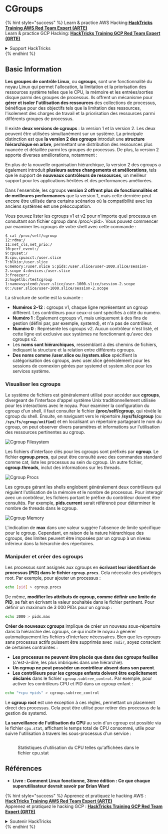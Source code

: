 # CGroups

{% hint style="success" %}
Learn & practice AWS Hacking:<img src="/.gitbook/assets/arte.png" alt="" data-size="line">[**HackTricks Training AWS Red Team Expert (ARTE)**](https://training.hacktricks.xyz/courses/arte)<img src="/.gitbook/assets/arte.png" alt="" data-size="line">\
Learn & practice GCP Hacking: <img src="/.gitbook/assets/grte.png" alt="" data-size="line">[**HackTricks Training GCP Red Team Expert (GRTE)**<img src="/.gitbook/assets/grte.png" alt="" data-size="line">](https://training.hacktricks.xyz/courses/grte)

<details>

<summary>Support HackTricks</summary>

* Check the [**subscription plans**](https://github.com/sponsors/carlospolop)!
* **Join the** 💬 [**Discord group**](https://discord.gg/hRep4RUj7f) or the [**telegram group**](https://t.me/peass) or **follow** us on **Twitter** 🐦 [**@hacktricks\_live**](https://twitter.com/hacktricks\_live)**.**
* **Share hacking tricks by submitting PRs to the** [**HackTricks**](https://github.com/carlospolop/hacktricks) and [**HackTricks Cloud**](https://github.com/carlospolop/hacktricks-cloud) github repos.

</details>
{% endhint %}

## Basic Information

**Les groupes de contrôle Linux**, ou **cgroups**, sont une fonctionnalité du noyau Linux qui permet l'allocation, la limitation et la priorisation des ressources système telles que le CPU, la mémoire et les entrées/sorties disque parmi des groupes de processus. Ils offrent un mécanisme pour **gérer et isoler l'utilisation des ressources** des collections de processus, bénéfique pour des objectifs tels que la limitation des ressources, l'isolement des charges de travail et la priorisation des ressources parmi différents groupes de processus.

Il existe **deux versions de cgroups** : la version 1 et la version 2. Les deux peuvent être utilisées simultanément sur un système. La principale distinction est que **la version 2 des cgroups** introduit une **structure hiérarchique en arbre**, permettant une distribution des ressources plus nuancée et détaillée parmi les groupes de processus. De plus, la version 2 apporte diverses améliorations, notamment :

En plus de la nouvelle organisation hiérarchique, la version 2 des cgroups a également introduit **plusieurs autres changements et améliorations**, tels que le support de **nouveaux contrôleurs de ressources**, un meilleur support pour les applications héritées et des performances améliorées.

Dans l'ensemble, les cgroups **version 2 offrent plus de fonctionnalités et de meilleures performances** que la version 1, mais cette dernière peut encore être utilisée dans certains scénarios où la compatibilité avec les anciens systèmes est une préoccupation.

Vous pouvez lister les cgroups v1 et v2 pour n'importe quel processus en consultant son fichier cgroup dans /proc/\<pid>. Vous pouvez commencer par examiner les cgroups de votre shell avec cette commande :
```shell-session
$ cat /proc/self/cgroup
12:rdma:/
11:net_cls,net_prio:/
10:perf_event:/
9:cpuset:/
8:cpu,cpuacct:/user.slice
7:blkio:/user.slice
6:memory:/user.slice 5:pids:/user.slice/user-1000.slice/session-2.scope 4:devices:/user.slice
3:freezer:/
2:hugetlb:/testcgroup
1:name=systemd:/user.slice/user-1000.slice/session-2.scope
0::/user.slice/user-1000.slice/session-2.scope
```
La structure de sortie est la suivante :

* **Numéros 2–12** : cgroups v1, chaque ligne représentant un cgroup différent. Les contrôleurs pour ceux-ci sont spécifiés à côté du numéro.
* **Numéro 1** : Également cgroups v1, mais uniquement à des fins de gestion (défini par, par exemple, systemd), et n'a pas de contrôleur.
* **Numéro 0** : Représente les cgroups v2. Aucun contrôleur n'est listé, et cette ligne est exclusive aux systèmes ne fonctionnant qu'avec des cgroups v2.
* Les **noms sont hiérarchiques**, ressemblant à des chemins de fichiers, indiquant la structure et la relation entre différents cgroups.
* **Des noms comme /user.slice ou /system.slice** spécifient la catégorisation des cgroups, avec user.slice généralement pour les sessions de connexion gérées par systemd et system.slice pour les services système.

### Visualiser les cgroups

Le système de fichiers est généralement utilisé pour accéder aux **cgroups**, divergeant de l'interface d'appel système Unix traditionnellement utilisée pour les interactions avec le noyau. Pour examiner la configuration du cgroup d'un shell, il faut consulter le fichier **/proc/self/cgroup**, qui révèle le cgroup du shell. Ensuite, en naviguant vers le répertoire **/sys/fs/cgroup** (ou **`/sys/fs/cgroup/unified`**) et en localisant un répertoire partageant le nom du cgroup, on peut observer divers paramètres et informations sur l'utilisation des ressources pertinentes au cgroup.

![Cgroup Filesystem](<../../../.gitbook/assets/image (1128).png>)

Les fichiers d'interface clés pour les cgroups sont préfixés par **cgroup**. Le fichier **cgroup.procs**, qui peut être consulté avec des commandes standard comme cat, liste les processus au sein du cgroup. Un autre fichier, **cgroup.threads**, inclut des informations sur les threads.

![Cgroup Procs](<../../../.gitbook/assets/image (281).png>)

Les cgroups gérant les shells englobent généralement deux contrôleurs qui régulent l'utilisation de la mémoire et le nombre de processus. Pour interagir avec un contrôleur, les fichiers portant le préfixe du contrôleur doivent être consultés. Par exemple, **pids.current** serait référencé pour déterminer le nombre de threads dans le cgroup.

![Cgroup Memory](<../../../.gitbook/assets/image (677).png>)

L'indication de **max** dans une valeur suggère l'absence de limite spécifique pour le cgroup. Cependant, en raison de la nature hiérarchique des cgroups, des limites peuvent être imposées par un cgroup à un niveau inférieur dans la hiérarchie des répertoires.

### Manipuler et créer des cgroups

Les processus sont assignés aux cgroups en **écrivant leur identifiant de processus (PID) dans le fichier `cgroup.procs`**. Cela nécessite des privilèges root. Par exemple, pour ajouter un processus :
```bash
echo [pid] > cgroup.procs
```
De même, **modifier les attributs de cgroup, comme définir une limite de PID**, se fait en écrivant la valeur souhaitée dans le fichier pertinent. Pour définir un maximum de 3 000 PIDs pour un cgroup :
```bash
echo 3000 > pids.max
```
**Créer de nouveaux cgroups** implique de créer un nouveau sous-répertoire dans la hiérarchie des cgroups, ce qui incite le noyau à générer automatiquement les fichiers d'interface nécessaires. Bien que les cgroups sans processus actifs puissent être supprimés avec `rmdir`, soyez conscient de certaines contraintes :

* **Les processus ne peuvent être placés que dans des cgroups feuilles** (c'est-à-dire, les plus imbriqués dans une hiérarchie).
* **Un cgroup ne peut posséder un contrôleur absent dans son parent**.
* **Les contrôleurs pour les cgroups enfants doivent être explicitement déclarés** dans le fichier `cgroup.subtree_control`. Par exemple, pour activer les contrôleurs CPU et PID dans un cgroup enfant :
```bash
echo "+cpu +pids" > cgroup.subtree_control
```
Le **cgroup root** est une exception à ces règles, permettant un placement direct des processus. Cela peut être utilisé pour retirer des processus de la gestion de systemd.

**La surveillance de l'utilisation du CPU** au sein d'un cgroup est possible via le fichier `cpu.stat`, affichant le temps total de CPU consommé, utile pour suivre l'utilisation à travers les sous-processus d'un service :

<figure><img src="../../../.gitbook/assets/image (908).png" alt=""><figcaption><p>Statistiques d'utilisation du CPU telles qu'affichées dans le fichier cpu.stat</p></figcaption></figure>

## Références

* **Livre : Comment Linux fonctionne, 3ème édition : Ce que chaque superutilisateur devrait savoir par Brian Ward**

{% hint style="success" %}
Apprenez et pratiquez le hacking AWS :<img src="/.gitbook/assets/arte.png" alt="" data-size="line">[**HackTricks Training AWS Red Team Expert (ARTE)**](https://training.hacktricks.xyz/courses/arte)<img src="/.gitbook/assets/arte.png" alt="" data-size="line">\
Apprenez et pratiquez le hacking GCP : <img src="/.gitbook/assets/grte.png" alt="" data-size="line">[**HackTricks Training GCP Red Team Expert (GRTE)**<img src="/.gitbook/assets/grte.png" alt="" data-size="line">](https://training.hacktricks.xyz/courses/grte)

<details>

<summary>Soutenir HackTricks</summary>

* Consultez les [**plans d'abonnement**](https://github.com/sponsors/carlospolop) !
* **Rejoignez le** 💬 [**groupe Discord**](https://discord.gg/hRep4RUj7f) ou le [**groupe telegram**](https://t.me/peass) ou **suivez-nous sur** **Twitter** 🐦 [**@hacktricks\_live**](https://twitter.com/hacktricks\_live)**.**
* **Partagez des astuces de hacking en soumettant des PRs aux** [**HackTricks**](https://github.com/carlospolop/hacktricks) et [**HackTricks Cloud**](https://github.com/carlospolop/hacktricks-cloud) dépôts github.

</details>
{% endhint %}
